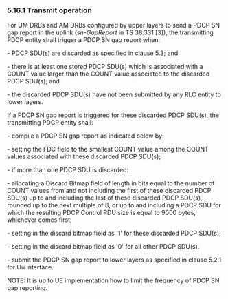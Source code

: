 ### 5.16.1 Transmit operation

For UM DRBs and AM DRBs configured by upper layers to send a PDCP SN gap
report in the uplink (*sn-GapReport* in TS 38.331 \[3\]), the
transmitting PDCP entity shall trigger a PDCP SN gap report when:

\- PDCP SDU(s) are discarded as specified in clause 5.3; and

\- there is at least one stored PDCP SDU(s) which is associated with a
COUNT value larger than the COUNT value associated to the discarded PDCP
SDU(s); and

\- the discarded PDCP SDU(s) have not been submitted by any RLC entity
to lower layers.

If a PDCP SN gap report is triggered for these discarded PDCP SDU(s),
the transmitting PDCP entity shall:

\- compile a PDCP SN gap report as indicated below by:

\- setting the FDC field to the smallest COUNT value among the COUNT
values associated with these discarded PDCP SDU(s);

\- if more than one PDCP SDU is discarded:

\- allocating a Discard Bitmap field of length in bits equal to the
number of COUNT values from and not including the first of these
discarded PDCP SDU(s) up to and including the last of these discarded
PDCP SDU(s), rounded up to the next multiple of 8, or up to and
including a PDCP SDU for which the resulting PDCP Control PDU size is
equal to 9000 bytes, whichever comes first;

\- setting in the discard bitmap field as \'1\' for these discarded PDCP
SDU(s);

\- setting in the discard bitmap field as \'0\' for all other PDCP
SDU(s).

\- submit the PDCP SN gap report to lower layers as specified in clause
5.2.1 for Uu interface.

NOTE: It is up to UE implementation how to limit the frequency of PDCP
SN gap reporting.